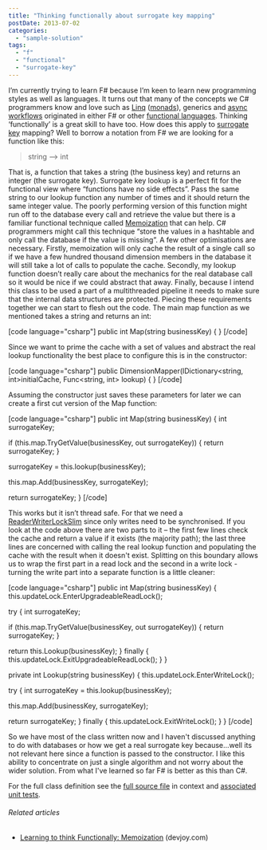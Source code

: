 ```yaml
---
title: "Thinking functionally about surrogate key mapping"
postDate: 2013-07-02
categories: 
  - "sample-solution"
tags: 
  - "f"
  - "functional"
  - "surrogate-key"
---
```


I’m currently trying to learn F# because I’m keen to learn new programming styles as well as languages. It turns out that many of the concepts we C# programmers know and love such as [Linq](http://en.wikipedia.org/wiki/Language_Integrated_Query "Language Integrated Query") ([monads](http://en.wikipedia.org/wiki/Monad_(functional_programming))), generics and [async workflows](http://msdn.microsoft.com/en-us/library/dd233250.aspx) originated in either F# or other [functional languages](http://en.wikipedia.org/wiki/Functional_programming "Functional programming"). Thinking ‘functionally’ is a great skill to have too. How does this apply to [surrogate key](http://en.wikipedia.org/wiki/Surrogate_key "Surrogate key") mapping? Well to borrow a notation from F# we are looking for a function like this:

> string –> int

That is, a function that takes a string (the business key) and returns an integer (the surrogate key). Surrogate key lookup is a perfect fit for the functional view where “functions have no side effects”. Pass the same string to our lookup function any number of times and it should return the same integer value. The poorly performing version of this function might run off to the database every call and retrieve the value but there is a familiar functional technique called [Memoization](http://en.wikipedia.org/wiki/Memoization) that can help. C# programmers might call this technique “store the values in a hashtable and only call the database if the value is missing”. A few other optimisations are necessary. Firstly, memoization will only cache the result of a single call so if we have a few hundred thousand dimension members in the database it will still take a lot of calls to populate the cache. Secondly, my lookup function doesn’t really care about the mechanics for the real database call so it would be nice if we could abstract that away. Finally, because I intend this class to be used a part of a multithreaded pipeline it needs to make sure that the internal data structures are protected. Piecing these requirements together we can start to flesh out the code. The main map function as we mentioned takes a string and returns an int:

\[code language="csharp"\] public int Map(string businessKey) { } \[/code\]

Since we want to prime the cache with a set of values and abstract the real lookup functionality the best place to configure this is in the constructor:

\[code language="csharp"\] public DimensionMapper(IDictionary<string, int>initialCache, Func<string, int> lookup) { } \[/code\]

Assuming the constructor just saves these parameters for later we can create a first cut version of the Map function:

\[code language="csharp"\] public int Map(string businessKey) { int surrogateKey;

if (this.map.TryGetValue(businessKey, out surrogateKey)) { return surrogateKey; }

surrogateKey = this.lookup(businessKey);

this.map.Add(businessKey, surrogateKey);

return surrogateKey; } \[/code\]

This works but it isn’t thread safe. For that we need a [ReaderWriterLockSlim](http://msdn.microsoft.com/en-us/library/system.threading.readerwriterlockslim.aspx) since only writes need to be synchronised. If you look at the code above there are two parts to it – the first few lines check the cache and return a value if it exists (the majority path); the last three lines are concerned with calling the real lookup function and populating the cache with the result when it doesn't exist. Splitting on this boundary allows us to wrap the first part in a read lock and the second in a write lock - turning the write part into a separate function is a little cleaner:

\[code language="csharp"\] public int Map(string businessKey) { this.updateLock.EnterUpgradeableReadLock();

try { int surrogateKey;

if (this.map.TryGetValue(businessKey, out surrogateKey)) { return surrogateKey; }

return this.Lookup(businessKey); } finally { this.updateLock.ExitUpgradeableReadLock(); } }

private int Lookup(string businessKey) { this.updateLock.EnterWriteLock();

try { int surrogateKey = this.lookup(businessKey);

this.map.Add(businessKey, surrogateKey);

return surrogateKey; } finally { this.updateLock.ExitWriteLock(); } } \[/code\]

So we have most of the class written now and I haven't discussed anything to do with databases or how we get a real surrogate key because...well its not relevant here since a function is passed to the constructor. I like this ability to concentrate on just a single algorithm and not worry about the wider solution. From what I've learned so far F# is better as this than C#.

For the full class definition see the [full source file](https://github.com/jsnape/draco/blob/master/source/Draco.Domain/SurrogateKeyMapper.cs) in context and [associated unit tests](https://github.com/jsnape/draco/blob/master/source/Draco.Domain.Tests/SurrogateKeyMapperTests.cs).

###### Related articles

- [Learning to think Functionally: Memoization](http://www.devjoy.com/2013/05/learning-to-think-functionally-memoization/) (devjoy.com)
